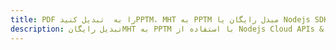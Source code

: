 ---title: PDF را به  تبدیل کنیدPPTM، MHT به PPTM مبدل رایگان یا Nodejs SDKdescription: تبدیل رایگانMHT به PPTM با استفاده از Nodejs Cloud APIs & SDK همچنین اسناد PDF را در Cloud ایجاد، ویرایش و رندر کنید.---